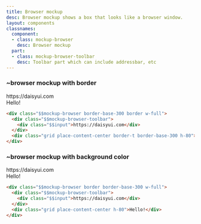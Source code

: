 ```yaml
---
title: Browser mockup
desc: Browser mockup shows a box that looks like a browser window.
layout: components
classnames:
  component:
  - class: mockup-browser
    desc: Browser mockup
  part:
  - class: mockup-browser-toolbar
    desc: Toolbar part which can include addressbar, etc
---
```


<script>
  import Component from "$components/Component.svelte"
  import Translate from "$components/Translate.svelte"
</script>

### ~browser mockup with border
<div class="mockup-browser border border-base-300 w-full">
  <div class="mockup-browser-toolbar">
    <div class="input">https://daisyui.com</div>
  </div>
  <div class="grid place-content-center border-t border-base-300 h-80">Hello!</div>
</div>

```html
<div class="$$mockup-browser border-base-300 border w-full">
  <div class="$$mockup-browser-toolbar">
    <div class="$$input">https://daisyui.com</div>
  </div>
  <div class="grid place-content-center border-t border-base-300 h-80">Hello!</div>
</div>
```


### ~browser mockup with background color
<div class="mockup-browser bg-base-100 w-full border border-base-300">
  <div class="mockup-browser-toolbar">
    <div class="input">https://daisyui.com</div>
  </div>
  <div class="grid place-content-center h-80">Hello!</div>
</div>

```html
<div class="$$mockup-browser border border-base-300 w-full">
  <div class="$$mockup-browser-toolbar">
    <div class="$$input">https://daisyui.com</div>
  </div>
  <div class="grid place-content-center h-80">Hello!</div>
</div>
```
